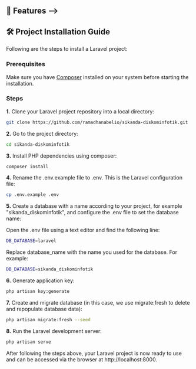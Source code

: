 ## 📖 Features -->

## 🛠️ Project Installation Guide

Following are the steps to install a Laravel project:

### Prerequisites

Make sure you have [Composer](https://getcomposer.org/) installed on your system before starting the installation.

### Steps

**1.** Clone your Laravel project repository into a local directory:

```bash
git clone https://github.com/ramadhanabelio/sikanda-diskominfotik.git
```

**2.** Go to the project directory:

```bash
cd sikanda-diskominfotik
```

**3.** Install PHP dependencies using composer:

```bash
composer install
```

**4.** Rename the .env.example file to .env. This is the Laravel configuration file:

```bash
cp .env.example .env
```

**5.** Create a database with a name according to your project, for example "sikanda_diskominfotik", and configure the .env file to set the database name:

Open the .env file using a text editor and find the following line:

```bash
DB_DATABASE=laravel
```

Replace database_name with the name you used for the database. For example:

```bash
DB_DATABASE=sikanda_diskominfotik
```

**6.** Generate application key:

```bash
php artisan key:generate
```

**7.** Create and migrate database (in this case, we use migrate:fresh to delete and repopulate database data):

```bash
php artisan migrate:fresh --seed
```

**8.** Run the Laravel development server:

```bash
php artisan serve
```

After following the steps above, your Laravel project is now ready to use and can be accessed via the browser at http://localhost:8000.
